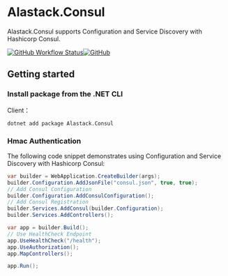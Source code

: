 # Alastack.Consul

Alastack.Consul supports Configuration and Service Discovery with Hashicorp Consul.

[![GitHub Workflow Status](https://img.shields.io/github/actions/workflow/status/kyzala/AlastackConsul/dotnet.yml?branch=main)](https://github.com/kyzala/AlastackConsul/actions/workflows/dotnet.yml)[![GitHub](https://img.shields.io/github/license/kyzala/AlastackConsul)](LICENSE)

## Getting started

### Install package from the .NET CLI

Client：

```
dotnet add package Alastack.Consul
```

### Hmac Authentication

The following code snippet demonstrates using Configuration and Service Discovery with Hashicorp Consul:

```csharp
var builder = WebApplication.CreateBuilder(args);
builder.Configuration.AddJsonFile("consul.json", true, true);
// Add Consul Configuration
builder.Configuration.AddConsulConfiguration();
// Add Consul Registration
builder.Services.AddConsul(builder.Configuration);
builder.Services.AddControllers();

var app = builder.Build();
// Use HealthCheck Endpoint
app.UseHealthCheck("/health");
app.UseAuthorization();
app.MapControllers();

app.Run();
```